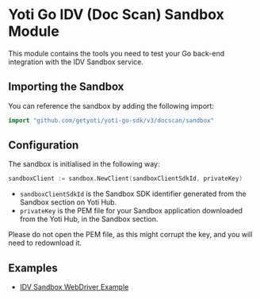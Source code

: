 # Yoti Go IDV (Doc Scan) Sandbox Module

This module contains the tools you need to test your Go back-end integration with the IDV Sandbox service.

## Importing the Sandbox

You can reference the sandbox by adding the following import:

```Go
import "github.com/getyoti/yoti-go-sdk/v3/docscan/sandbox"
```

## Configuration
The sandbox is initialised in the following way:
```Go
sandboxClient := sandbox.NewClient(sandboxClientSdkId, privateKey)
```
* `sandboxClientSdkId` is the Sandbox SDK identifier generated from the Sandbox section on Yoti Hub.
* `privateKey` is the PEM file for your Sandbox application downloaded from the Yoti Hub, in the Sandbox section.

Please do not open the PEM file, as this might corrupt the key, and you will need to redownload it.

## Examples

- [IDV Sandbox WebDriver Example](../_examples/docscansandbox/)